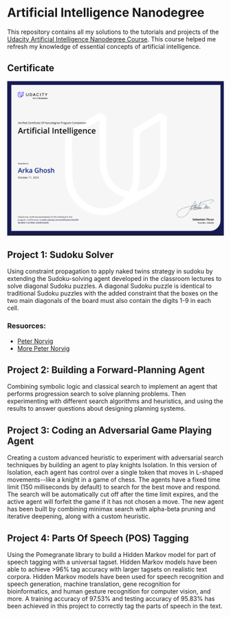# Artificial Intelligence Nanodegree

This repository contains all my solutions to the tutorials and projects of the [Udacity Artificial Intelligence Nanodegree Course](https://www.udacity.com/course/ai-artificial-intelligence-nanodegree--nd898). This course helped me refresh my knowledge of essential concepts of artificial intelligence.

## Certificate

[<img src="./AI.png">](https://www.udacity.com/certificate/e/3ac35480-6955-11ef-9567-a763f21fa593)

## Project 1: Sudoku Solver

Using constraint propagation to apply naked twins strategy in sudoku by extending the Sudoku-solving agent developed in the classroom lectures to solve diagonal Sudoku puzzles. A diagonal Sudoku puzzle is identical to traditional Sudoku puzzles with the added constraint that the boxes on the two main diagonals of the board must also contain the digits 1-9 in each cell.

### Resuorces:

- [Peter Norvig](https://norvig.com/sudoku.html)
- [More Peter Norvig](https://github.com/norvig/pytudes/blob/main/ipynb/Sudoku.ipynb)

## Project 2: Building a Forward-Planning Agent

Combining symbolic logic and classical search to implement an agent that performs progression search to solve planning problems. Then experimenting with different search algorithms and heuristics, and using the results to answer questions about designing planning systems.

## Project 3: Coding an Adversarial Game Playing Agent

Creating a custom advanced heuristic to experiment with adversarial search techniques by building an agent to play knights Isolation. In this version of Isolation, each agent has control over a single token that moves in L-shaped movements--like a knight in a game of chess. The agents have a fixed time limit (150 milliseconds by default) to search for the best move and respond. The search will be automatically cut off after the time limit expires, and the active agent will forfeit the game if it has not chosen a move. The new agent has been built by combining minimax search with alpha-beta pruning and iterative deepening, along with a custom heuristic.

## Project 4: Parts Of Speech (POS) Tagging

Using the Pomegranate library to build a Hidden Markov model for part of speech tagging with a universal tagset. Hidden Markov models have been able to achieve >96% tag accuracy with larger tagsets on realistic text corpora.
Hidden Markov models have been used for speech recognition and speech generation, machine translation, gene recognition for bioinformatics, and human gesture recognition for computer vision, and more.
A training accuracy of 97.53% and testing accuracy of 95.83% has been achieved in this project to correctly tag the parts of speech in the text.
